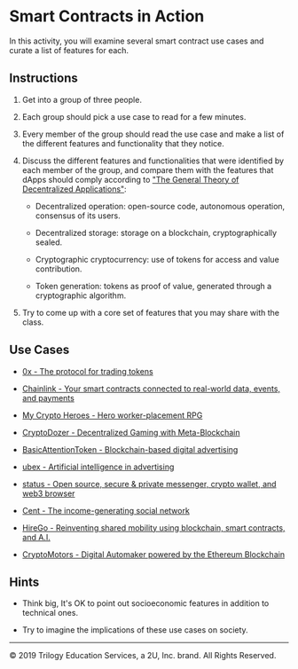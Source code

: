 # Smart Contracts in Action

In this activity, you will examine several smart contract use cases and curate a list of features for each.

## Instructions

1. Get into a group of three people.

2. Each group should pick a use case to read for a few minutes.

3. Every member of the group should read the use case and make a list of the different features and functionality that they notice.

4. Discuss the different features and functionalities that were identified by each member of the group, and compare them with the features that dApps should comply according to ["The General Theory of Decentralized Applications"](https://github.com/DavidJohnstonCEO/DecentralizedApplications):

   * Decentralized operation: open-source code, autonomous operation, consensus of its users.

   * Decentralized storage: storage on a blockchain, cryptographically sealed.

   * Cryptographic cryptocurrency: use of tokens for access and value contribution.

   * Token generation: tokens as proof of value, generated through a cryptographic algorithm.

5. Try to come up with a core set of features that you may share with the class.

## Use Cases

* [0x - The protocol for trading tokens](https://0x.org/)

* [Chainlink - Your smart contracts connected to real-world data, events, and payments](https://chain.link/)

* [My Crypto Heroes - Hero worker-placement RPG](https://www.mycryptoheroes.net/)

* [CryptoDozer - Decentralized Gaming with Meta-Blockchain](https://cryptodozer.io/)

* [BasicAttentionToken - Blockchain-based digital advertising](https://basicattentiontoken.org/)

* [ubex - Artificial intelligence in advertising](https://www.ubex.com/)

* [status - Open source, secure & private messenger, crypto wallet, and web3 browser](https://status.im/)

* [Cent - The income-generating social network](https://beta.cent.co/)

* [HireGo - Reinventing shared mobility using blockchain, smart contracts, and A.I.](https://www.hirego.io/)

* [CryptoMotors - Digital Automaker powered by the Ethereum Blockchain](https://www.cryptomotors.io/)

## Hints

* Think big, It's OK to point out socioeconomic features in addition to technical ones.

* Try to imagine the implications of these use cases on society.

---

© 2019 Trilogy Education Services, a 2U, Inc. brand. All Rights Reserved.

